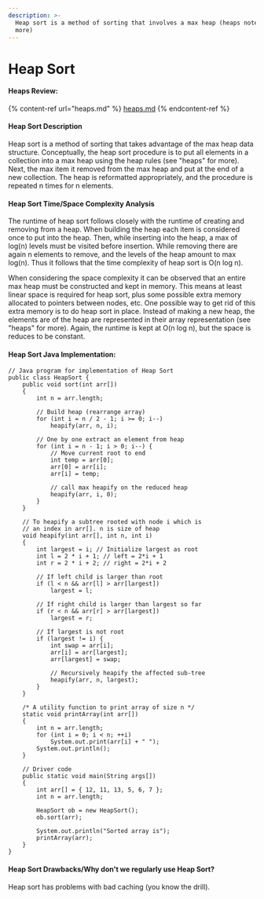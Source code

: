 ```yaml
---
description: >-
  Heap sort is a method of sorting that involves a max heap (heaps notes for
  more)
---
```


# Heap Sort

#### Heaps Review:

{% content-ref url="heaps.md" %}
[heaps.md](heaps.md)
{% endcontent-ref %}

#### Heap Sort Description

Heap sort is a method of sorting that takes advantage of the max heap data structure. Conceptually, the heap sort procedure is to put all elements in a collection into a max heap using the heap rules (see "heaps" for more). Next, the max item it removed from the max heap and put at the end of a new collection. The heap is reformatted appropriately, and the procedure is repeated n times for n elements.

#### Heap Sort Time/Space Complexity Analysis

The runtime of heap sort follows closely with the runtime of creating and removing from a heap. When building the heap each item is considered once to put into the heap. Then, while inserting into the heap, a max of log(n) levels must be visited before insertion. While removing there are again n elements to remove, and the levels of the heap amount to max log(n). Thus it follows that the time complexity of heap sort is O(n log n).

When considering the space complexity it can be observed that an entire max heap must be constructed and kept in memory. This means at least linear space is required for heap sort, plus some possible extra memory allocated to pointers between nodes, etc. One possible way to get rid of this extra memory is to do heap sort in place. Instead of making a new heap, the elements are of the heap are represented in their array representation (see "heaps" for more). Again, the runtime is kept at O(n log n), but the space is reduces to be constant.

#### Heap Sort Java Implementation:

```
// Java program for implementation of Heap Sort
public class HeapSort {
	public void sort(int arr[])
	{
		int n = arr.length;

		// Build heap (rearrange array)
		for (int i = n / 2 - 1; i >= 0; i--)
			heapify(arr, n, i);

		// One by one extract an element from heap
		for (int i = n - 1; i > 0; i--) {
			// Move current root to end
			int temp = arr[0];
			arr[0] = arr[i];
			arr[i] = temp;

			// call max heapify on the reduced heap
			heapify(arr, i, 0);
		}
	}

	// To heapify a subtree rooted with node i which is
	// an index in arr[]. n is size of heap
	void heapify(int arr[], int n, int i)
	{
		int largest = i; // Initialize largest as root
		int l = 2 * i + 1; // left = 2*i + 1
		int r = 2 * i + 2; // right = 2*i + 2

		// If left child is larger than root
		if (l < n && arr[l] > arr[largest])
			largest = l;

		// If right child is larger than largest so far
		if (r < n && arr[r] > arr[largest])
			largest = r;

		// If largest is not root
		if (largest != i) {
			int swap = arr[i];
			arr[i] = arr[largest];
			arr[largest] = swap;

			// Recursively heapify the affected sub-tree
			heapify(arr, n, largest);
		}
	}

	/* A utility function to print array of size n */
	static void printArray(int arr[])
	{
		int n = arr.length;
		for (int i = 0; i < n; ++i)
			System.out.print(arr[i] + " ");
		System.out.println();
	}

	// Driver code
	public static void main(String args[])
	{
		int arr[] = { 12, 11, 13, 5, 6, 7 };
		int n = arr.length;

		HeapSort ob = new HeapSort();
		ob.sort(arr);

		System.out.println("Sorted array is");
		printArray(arr);
	}
}
```

#### Heap Sort Drawbacks/Why don't we regularly use Heap Sort?

Heap sort has problems with bad caching (you know the drill).
